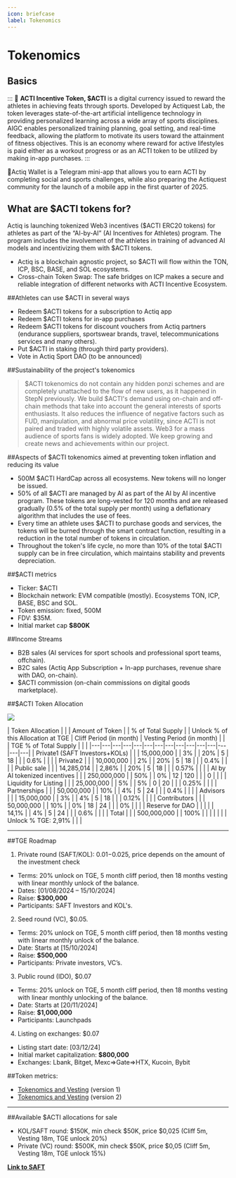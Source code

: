 ```yaml
---
icon: briefcase
label: Tokenomics
---
```

# Tokenomics

## Basics

:::
💫 **ACTI Incentive Token, $ACTI** is a digital currency issued to reward the athletes in achieving feats through sports. Developed by Actiquest Lab, the token leverages state-of-the-art artificial intelligence technology in providing personalized learning across a wide array of sports disciplines. AIGC enables personalized training planning, goal setting, and real-time feedback, allowing the platform to motivate its users toward the attainment of fitness objectives. This is an economy where reward for active lifestyles is paid either as a workout progress or as an ACTI token to be utilized by making in-app purchases.
:::

💎Actiq Wallet is a Telegram mini-app that allows you to earn ACTI by completing social and sports challenges, while also preparing the Actiquest community for the launch of a mobile app in the first quarter of 2025.


## What are $ACTI tokens for? 

Actiq is launching tokenized Web3 incentives ($ACTI ERC20 tokens) for athletes as part of the “AI-​by-AI” (AI Incentives for Athletes) program. The program includes the involvement of the athletes in training of advanced AI models and incentivizing them with $ACTI tokens. 

- Actiq is a blockchain agnostic project, so $ACTI will flow within the TON, ICP, BSC, BASE, and SOL ecosystems. 
- Cross-chain Token Swap: The safe bridges on ICP makes a secure and reliable integration of different networks with ACTI Incentive Ecosystem.

##Athletes can use $ACTI in several ways

- Redeem $ACTI tokens for a subscription to Actiq app
- Redeem $ACTI tokens for in-app purchases
- Redeem $ACTI tokens for discount vouchers from Actiq partners (endurance suppliers, sportswear brands, travel, telecommunications services and many others).
- Put $ACTI in staking (through third party providers).
- Vote in Actiq Sport DAO (to be announced)

##Sustainability of the project's tokenomics

> $ACTI tokenomics do not contain any hidden ponzi schemes and are
> completely unattached to the flow of new users, as it happened in
> StepN previously. We build $ACTI's demand using on-chain and off-chain
> methods that take into account the general interests of sports
> enthusiasts. It also reduces the influence of negative factors such as
> FUD, manipulation, and abnormal price volatility, since ACTI is not
> paired and traded with highly volatile assets. Web3 for a mass
> audience of sports fans is widely adopted. We keep growing and create
> news and achievements within our project.

##Aspects of $ACTI tokenomics aimed at preventing token inflation and reducing its value

- 500M $ACTI HardCap across all ecosystems. New tokens will no longer be issued.
- 50% of all $ACTI are managed by AI as part of the AI ​​by AI incentive program. These tokens are long-vested for 120 months and are released gradually (0.5% of the total supply per month) using a deflationary algorithm that includes the use of fees.
- Every time an athlete uses $ACTI to purchase goods and services, the tokens will be burned through the smart contract function, resulting in a reduction in the total number of tokens in circulation.
- Throughout the token's life cycle, no more than 10% of the total $ACTI supply can be in free circulation, which maintains stability and prevents depreciation.

##$ACTI metrics

- Ticker: $ACTI
- Blockchain network: EVM compatible (mostly). Ecosystems TON, ICP, BASE, BSC and SOL.
- Token emission: fixed, 500M 
- FDV: $35M.
- Initial market cap **$800K**

##Income Streams

- B2B sales (AI services for sport schools and professional sport teams, offchain). 
- B2C sales (Actiq App Subscription + In-app purchases, revenue share with DAO, on-chain). 
- $ACTI commission (on-chain commissions on digital goods marketplace).

##$ACTI Token Allocation

![](https://lh7-rt.googleusercontent.com/docsz/AD_4nXeDw-nyTxDrV_6BVoYbAm7EeDz1u2LNIFPUMPBGbRZd5Uq3dc-1wf1wJk-HWpDcd-cv40fCYm4pHNmk-8DK3TbfsuSzM798JEqFRCospSpPlH5JMyJOCR5TijGXohyRhFVZzL5S3aTTXaW299gU5Mu29Gdo?key=joJq3iOE8ODwr8SAkn3nUw)

| Token Allocation |  |  | Amount 
of Token |  |  % of Total Supply |  | Unlock % of this Allocation at TGE  | Cliff Period 
(in month) | Vesting Period
(in month)
 |  |  | TGE % 
of Total Supply |  |  |
|---|---|---|---|---|---|---|---|---|---|---|---|---|---|---|
| Private1 (SAFT Investors+KOLs) |  |  | 15,000,000 |  | 3% |  | 20% | 5 | 18 |  |  | 0.6% |  |  |
| Private2 |  |  | 10,000,000 |  | 2% |  | 20% | 5 | 18 |  |  | 0.4% |  |  |
| Public sale |  |  | 14,285,014 |  | 2,86% |  | 20% | 5 | 18 |  |  | 0.57% |  |  |
| AI by AI tokenized incentives |  |  | 250,000,000 |  | 50% |  | 0% | 12 | 120 |  |  | 0 |  |  |
| Liquidity for Listing |  |  | 25,000,000 |  | 5% |  | 5% | 0 | 20 |  |  | 0.25% |  |  |
| Partnerships |  |  | 50,000,000 |  | 10% |  | 4% | 5 | 24 |  |  | 0.4% |  |  |
| Advisors |  |  | 15,000,000 |  | 3% |  | 4% | 5 | 18 |  |  | 0.12% |  |  |
| Contributors |  |  | 50,000,000 |  | 10% |  | 0% | 18 | 24
 |  |  | 0% |  |  |
| Reserve for DAO |  |  |  |  | 14,1% |  | 4% | 5 | 24 |  |  | 0.6% |  |  |
| Total |  |  | 500,000,000 |  | 100% |  |  |  |  |  |  | Unlock % TGE:
2,91% |  |  |

***

##TGE Roadmap

1. Private round (SAFT/KOL): $0.01-$0.025, price depends on the amount of the investment check
- Terms: 20% unlock on TGE, 5 month cliff period, then 18 months vesting with linear monthly unlock of the balance.
- Dates: [01/08/2024 – 15/10/2024]
- Raise: **$300,000**
- Participants: SAFT Investors and KOL's.

2. Seed round (VC), $0.05.
- Terms: 20% unlock on TGE, 5 month cliff period, then 18 months vesting with linear monthly unlock of the balance.
- Date: Starts at \[15/10/2024]
- Raise: **$500,000**
- Participants: Private investors, VC’s.

3. Public round (IDO), $0.07
- Terms: 20% unlock on TGE, 5 month cliff period, then 18 months vesting with linear monthly unlocking of the balance.
- Date: Starts at \[20/11/2024]
- Raise: **$1,000,000**
- Participants: Launchpads

4. Listing on exchanges: $0.07
- Listing start date: \[03/12/24]
- Initial market capitalization: **$800,000**
- Exchanges: Lbank, Bitget, Mexc=>Gate=>HTX, Kucoin, Bybit

##Token metrics:

- [Tokenomics and Vesting](https://t.ly/at-yI) (version 1)
- [Tokenomics and Vesting](https://docs.google.com/spreadsheets/d/1Xljr5EQ7VFtZzO6qBSAzmi_qbq2Ed03iH_Z6xW_xQaQ/) (version 2) 

***

##Available $ACTI allocations for sale

- KOL/SAFT round: $150K, min check $50K, price $0,025 (Cliff 5m, Vesting 18m, TGE unlock 20%)
- Private (VC) round: $500K, min check $50K, price $0,05 (Cliff 5m, Vesting 18m, TGE unlock 15%)

[**Link to SAFT**](https://docs.google.com/document/d/1DE6JaA7tzphjvPbdHjHOFraa63-rKg1QPaqLeLEyqgU/edit?tab=t.0)
